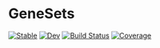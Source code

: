 # GeneSets

[![Stable](https://img.shields.io/badge/docs-stable-blue.svg)](https://qpmnguyen.github.io/GeneSets.jl/stable)
[![Dev](https://img.shields.io/badge/docs-dev-blue.svg)](https://qpmnguyen.github.io/GeneSets.jl/dev)
[![Build Status](https://github.com/qpmnguyen/GeneSets.jl/workflows/CI/badge.svg)](https://github.com/qpmnguyen/GeneSets.jl/actions)
[![Coverage](https://codecov.io/gh/qpmnguyen/GeneSets.jl/branch/master/graph/badge.svg)](https://codecov.io/gh/qpmnguyen/GeneSets.jl)
